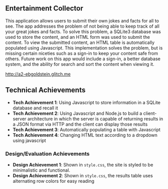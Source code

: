 ## Entertainment Collector
This application allows users to submit their own jokes and facts for 
all to see. The app addresses the problem of not being able to keep track 
of all your great jokes and facts. To solve this problem, a SQLite3 database 
was used to store the content, and an HTML form was used to submit the content.
To view the submitted content, an HTML table is automatically populated using Javascript.
This implementation solves the problem, but is missing certain niceties such as a sign-in
to keep your content safe from others. Future work on this app would include a sign-in, a better 
database system, and the ability for search and sort the content when viewing it.

http://a2-ebgoldstein.glitch.me

## Technical Achievements
- **Tech Achievement 1**: Using Javascript to store information in a SQLite database and recall it
- **Tech Achievement 2**: Using Javascript and Node.js to build a client-server architecture in which the server
 is capable of returning results in a JSON format via HTTP and the client can display those results
- **Tech Achievement 3**: Automatically populating a table with Javascript
- **Tech Achievement 4**: Changing HTML text according to a dropdown using javascript 
### Design/Evaluation Achievements
- **Design Achievement 1**: Shown in `style.css`, the site is styled to be minimalistic and functional.
- **Design Achievement 2**: Shown in `style.css`, the results table uses alternating row colors for easy reading
